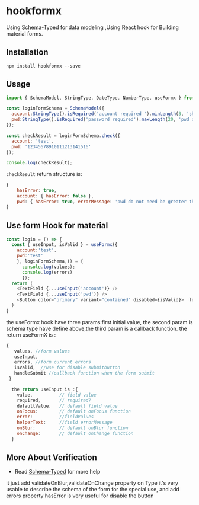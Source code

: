 # hookformx

Using [Schema-Typed](https://github.com/rsuite/schema-typed) for data modeling ,Using React hook for Building material forms.

## Installation

```
npm install hookformx --save
```

## Usage

```js
import { SchemaModel, StringType, DateType, NumberType, useFormx } from 'hookformx';

const loginFormSchema = SchemaModel({
  account:StringType().isRequired('account required ').minLength(3, 'should not be less than 3').checkOnChange(),
  pwd:StringType().isRequired('password required').maxLength(20, 'pwd do not need be greater than 20').checkOnBlur()
});

const checkResult = loginFormSchema.check({
  account: 'test',
  pwd: '12345678910111213141516'
});

console.log(checkResult);
```

`checkResult` return structure is:

```js
{
    hasError: true,
    account: { hasError: false },
    pwd: { hasError: true, errorMessage: 'pwd do not need be greater than 20' }
}
```

## Use form Hook for material

```js
const login = () => {
  const { useInput, isValid } = useFormx({
    account:'test',
    pwd:'test'
    }, loginFormSchema,() = {
      console.log(values);
      console.log(errors)
      });
  return (
    <TextField {...useInput('account')} />
    <TextField {...useInput('pwd')} />
    <Button color="primary" variant="contained" disabled={isValid}>  login  </Button>
  )
}
```
 the useFormx hook have three params:first initial value, the second param is schema type have define above,the third param is a callback function.
 the return useFormX is :
 ```js
 {
    values, //form values
    useInput,
    errors, //form current errors
    isValid,  //use for disable submitbutton
    handleSubmit //callback function when the form submit
  }
  ```

```js
  the return useInput is :{
    value,          // field value
    required,       // required?
    defaultValue,   // default field value
    onFocus:        // default onFocus function
    error:          //fieldValues
    helperText:     //field errorMessage
    onBlur:         // default onBlur function
    onChange:       // default onChange function
  }
```

## More About Verification
- Read [Schema-Typed](https://github.com/rsuite/schema-typed) for more help

it just add validateOnBlur,validateOnChange property on Type it's very usable to describe the schema of the form for the special use, and add errors property hasError is very useful for disable the button
 


